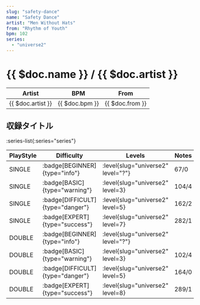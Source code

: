 ```yaml
---
slug: "safety-dance"
name: "Safety Dance"
artist: "Men Without Hats"
from: "Rhythm of Youth"
bpm: 102
series:
  - "universe2"
---
```


# {{ $doc.name }} / {{ $doc.artist }}

|Artist|BPM|From|
|------|---|----|
|{{ $doc.artist }}|{{ $doc.bpm }}|{{ $doc.from }}|

## 収録タイトル

:series-list{:series="series"}

|PlayStyle|Difficulty|Levels|Notes|Movie|
|---------|----------|------|-----|-----|
|SINGLE| :badge[BEGINNER]{type="info"}|<div class="field is-grouped is-grouped-multiline"> :level{slug="universe2" level="?"}</div>|67/0||
|SINGLE| :badge[BASIC]{type="warning"}|<div class="field is-grouped is-grouped-multiline"> :level{slug="universe2" level=3}</div>|104/4||
|SINGLE| :badge[DIFFICULT]{type="danger"}|<div class="field is-grouped is-grouped-multiline"> :level{slug="universe2" level=5}</div>|162/2||
|SINGLE| :badge[EXPERT]{type="success"}|<div class="field is-grouped is-grouped-multiline"> :level{slug="universe2" level=7}</div>|282/1||
|DOUBLE| :badge[BEGINNER]{type="info"}|<div class="field is-grouped is-grouped-multiline"> :level{slug="universe2" level="?"}</div>|||
|DOUBLE| :badge[BASIC]{type="warning"}|<div class="field is-grouped is-grouped-multiline"> :level{slug="universe2" level=3}</div>|102/4||
|DOUBLE| :badge[DIFFICULT]{type="danger"}|<div class="field is-grouped is-grouped-multiline"> :level{slug="universe2" level=5}</div>|164/0||
|DOUBLE| :badge[EXPERT]{type="success"}|<div class="field is-grouped is-grouped-multiline"> :level{slug="universe2" level=8}</div>|289/1||
